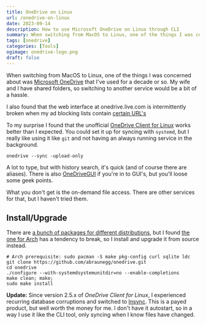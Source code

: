 ```yaml
---
title: OneDrive on Linux
url: /onedrive-on-linux
date: 2023-09-14
description: How to use Microsoft OneDrive on Linux through CLI
summary: When switching from MacOS to Linux, one of the things I was concerned about was Microsoft OneDrive that I've used for a decade or so. I found the using an unofficial CLI works really well.
tags: [onedrive]
categories: [Tools]
ogimage: onedrive-logo.png
draft: false
---
```


When switching from MacOS to Linux, one of the things I was concerned about was [Microsoft OneDrive][2] that I've used for a decade or so. My wife and I have shared folders, so switching to another service would be a bit of a hassle. 

I also found that the web interface at onedrive.live.com is intermittently broken when my ad blocking lists contain [certain URL's](https://learn.microsoft.com/en-us/sharepoint/required-urls-and-ports) 

To my surprise I found that the unofficial [OneDrive Client for Linux][1] works better than I expected. You could set it up for syncing with `systemd`, but I really like using it like `git` and not having an always running service in the background. 

```
onedrive --sync -upload-only
```

A lot to type, but with history search, it's quick (and of course there are aliases). There is also [OneDriveGUI][5] if you're in to GUI's, but you'll loose some geek points.

What you don't get is the on-demand file access. There are other services for that, but I haven't tried them. 

## Install/Upgrade

There are [a bunch of packages for different distributions][3], but I found [the one for Arch][4] has a tendency to break, so I install and upgrade it from source instead.

```
# Arch prerequisite: sudo pacman -S make pkg-config curl sqlite ldc
git clone https://github.com/abraunegg/onedrive.git
cd onedrive
./configure --with-systemdsystemunitdir=no --enable-completions
make clean; make;
sudo make install
``````

**Update:** Since version 2.5.x of _OneDrive Client for Linux_, I experienced recurring database corruptions and switched to [Insync][6]. This is a payed product, but well worth the money for me. I don't have it autostart, so in a way I use it like the CLI tool, only syncing when I know files have changed. 

[1]: https://github.com/abraunegg/onedrive
[2]: https://onedrive.com
[3]: https://github.com/abraunegg/onedrive/blob/master/docs/INSTALL.md
[4]: https://aur.archlinux.org/packages/onedrive-abraunegg
[5]: https://github.com/bpozdena/OneDriveGUI
[6]: https://www.insynchq.com/
